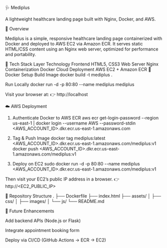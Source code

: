  
🩺 Mediplus

A lightweight healthcare landing page built with Nginx, Docker, and AWS.

🚀 Overview

Mediplus is a simple, responsive healthcare landing page containerized with Docker and deployed to AWS EC2 via Amazon ECR.
It serves static HTML/CSS content using an Nginx web server, optimized for performance and portability.

🧱 Tech Stack
Layer	Technology
Frontend	HTML5, CSS3
Web Server	Nginx
Containerization	Docker
Cloud Deployment	AWS EC2 + Amazon ECR
🐳 Docker Setup
Build Image
docker build -t mediplus .

Run Locally
docker run -d -p 80:80 --name mediplus mediplus


Visit your browser at:
👉 http://localhost

☁️ AWS Deployment
1. Authenticate Docker to AWS ECR
aws ecr get-login-password --region us-east-1 | docker login --username AWS --password-stdin <AWS_ACCOUNT_ID>.dkr.ecr.us-east-1.amazonaws.com

2. Tag & Push Image
docker tag mediplus:latest <AWS_ACCOUNT_ID>.dkr.ecr.us-east-1.amazonaws.com/mediplus:v1
docker push <AWS_ACCOUNT_ID>.dkr.ecr.us-east-1.amazonaws.com/mediplus:v1

3. Deploy on EC2
sudo docker run -d -p 80:80 --name mediplus <AWS_ACCOUNT_ID>.dkr.ecr.us-east-1.amazonaws.com/mediplus:v1


Then visit your EC2’s public IP address in a browser.
👉 http://<EC2_PUBLIC_IP>

🧭 Repository Structure
.
├── Dockerfile
├── index.html
├── assets/
│   ├── css/
│   ├── images/
│   └── js/
└── README.md

🧩 Future Enhancements

Add backend APIs (Node.js or Flask)

Integrate appointment booking form

Deploy via CI/CD (GitHub Actions → ECR → EC2)

